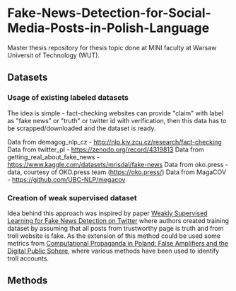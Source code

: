 
# Fake-News-Detection-for-Social-Media-Posts-in-Polish-Language
Master thesis repository for thesis topic done at MINI faculty at Warsaw Universit of Technology (WUT). 
## Datasets
### Usage of existing labeled datasets
The idea is simple - fact-checking websites can provide "claim" with label as "fake news" or "truth" or twitter id with verification, then this data has to be scrapped/downloaded and the dataset is ready. 

Data from demagog_nlp_cz - http://nlp.kiv.zcu.cz/research/fact-checking 
Data from twitter_pl - https://zenodo.org/record/4319813 
Data from getting_real_about_fake_news - https://www.kaggle.com/datasets/mrisdal/fake-news
Data from oko.press - data, courtesy of OKO.press team (https://oko.press/) 
Data from MagaCOV - https://github.com/UBC-NLP/megacov 
### Creation of weak supervised dataset
Idea behind this approach was inspired by paper [Weakly Supervised Learning for Fake News Detection on Twitter](https://ieeexplore.ieee.org/document/8508520) where authors created training dataset by assuming that all posts from trustworthy page is truth and from troll website is fake. As the extension of this method could be used some metrics from [Computational Propaganda in  Poland:  False Amplifiers and the Digital Public  Sphere](https://blogs.oii.ox.ac.uk/politicalbots/wp-content/uploads/sites/89/2017/06/Comprop-Poland.pdf), where various methods have been used to identify troll accounts.

## Methods

